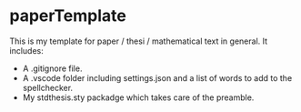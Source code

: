 # paperTemplate

This is my template for paper / thesi / mathematical text in general. It includes:

- A .gitignore file.
- A .vscode folder including settings.json and a list of words to add to the spellchecker.
- My stdthesis.sty packadge which takes care of the preamble.
